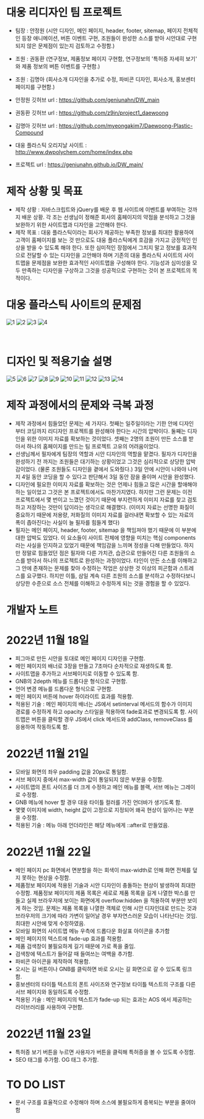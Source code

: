 # 대웅 리디자인 팀 프로젝트
- 팀장 : 안정원 (시안 디자인, 메인 페이지, header, footer, sitemap, 페이지 전체적인 등장 애니메이션, 버튼 이벤트 구현, 조원들이 완성한 소스를 받아 시안대로 구현되지 않은 문제점이 있는지 검토하고 수정함.)
- 조원 : 권동환 (연구정보, 제품정보 페이지 구현함, 연구정보의 '특허증 자세히 보기' 와 제품 정보의 버튼 이벤트를 구현함.)
- 조원 : 김명아 (회사소개 디자인을 추가로 수정, 파비콘 디자인, 회사소개, 홍보센터 페이지를 구현함.)

- 안정원 깃허브 url : https://github.com/geniunahn/DW_main
- 권동환 깃허브 url : https://github.com/z9in/project1_daewoong
- 김명아 깃허브 url : https://github.com/myeongakim7/Daewoong-Plastic-Compound

- 대웅 플라스틱 오리지날 사이트 : http://www.dwpolychem.com/home/index.php
- 프로젝트 url : https://geniunahn.github.io/DW_main/

# 제작 상황 및 목표
- 제작 상황 : 자바스크립트와 jQuery를 배운 후 웹 사이트에 이벤트를 부여하는 것까지 배운 상황. 각 조는 선생님이 정해준 회사의 홈페이지의 약점을 분석하고 그것을 보완하기 위한 사이트맵과 디자인을 고안해야 한다.
- 제작 목표 : 대웅 플라스틱이라는 회사가 제공하는 부족한 정보를 최대한 활용하여 고객이 홈페이지를 보는 것 만으로도 대웅 플라스틱에게 호감을 가지고 긍정적인 인상을 받을 수 있도록 해야 한다. 또한 심미적인 장점에서 그치지 말고 정보를 효과적으로 전달할 수 있는 디자인을 고안해야 하며 기존의 대웅 플라스틱 사이트의 사이트맵을 문제점을 보완한 효과적인 사이트맵을 구성해야 한다. 기능성과 심미성을 모두 만족하는 디자인을 구상하고 그것을 성공적으로 구현하는 것이 본 프로젝트의 목적이다.

# 대웅 플라스틱 사이트의 문제점
![1](https://user-images.githubusercontent.com/106502672/209738607-7c561c41-e051-4065-8406-eb9ab529d09c.jpg)
![2](https://user-images.githubusercontent.com/106502672/209923286-f45f930c-91e8-4243-9c97-ed2245d036c0.jpg)
![3](https://user-images.githubusercontent.com/106502672/209922962-4d00c0ab-2292-40ce-989c-6bf92b1c9cdc.jpg)
![4](https://user-images.githubusercontent.com/106502672/209738624-2f69e31f-3dcf-4dd4-a829-b0121974cd79.jpg)
<br>
<br>
<br>
# 디자인 및 적용기술 설명
![5](https://user-images.githubusercontent.com/106502672/209738636-36aa06ac-bdf8-4949-8e9d-08852e1b4037.jpg)
![6](https://user-images.githubusercontent.com/106502672/209738642-911c475d-f95f-4426-a8cd-eede7f114672.jpg)
![7](https://user-images.githubusercontent.com/106502672/209738646-bd235491-76a1-4c0c-b0bd-8aa264c3a1e3.jpg)
![8](https://user-images.githubusercontent.com/106502672/209738656-2a90d3e8-f08f-4266-bc1d-deca95e0c18e.jpg)
![9](https://user-images.githubusercontent.com/106502672/209738660-3ff5b9be-6a73-41fc-a31e-de7a9b07ff36.jpg)
![10](https://user-images.githubusercontent.com/106502672/209738665-581589a5-12fc-4378-807c-be635d244bb2.jpg)
![11](https://user-images.githubusercontent.com/106502672/209738909-6a005d0f-727a-4b2b-abb0-7c6d5149ca51.jpg)
![12](https://user-images.githubusercontent.com/106502672/209738678-fa3dbfcc-1585-4d85-ab1b-6c92605404ad.jpg)
![13](https://user-images.githubusercontent.com/106502672/209738681-a1c4d477-ac07-47bf-a1a7-f58a034b2188.jpg)
![14](https://user-images.githubusercontent.com/106502672/209739041-fc3200a6-067d-4203-a638-e5fb72b994b4.jpg)


# 제작 과정에서의 문제와 극복 과정
- 제작 과정에서 힘들었던 문제는 세 가지다. 첫째는 일주일이라는 기한 안에 디자인부터 코딩까지 리디자인 프로젝트를 완성해야 한다는 시간의 압박이다. 둘째는 디자인을 위한 이미지 자료를 확보하는 것이었다. 셋째는 2명의 조원이 만든 소스를 받아서 하나의 홈페이지를 만드는 팀 프로젝트 고유의 어려움이었다.
- 선생님께서 필자에게 팀장의 역할과 시안 디자인의 역할을 맡겼다. 필자가 디자인을 완성하기 전 까지는 조원들은 대기하는 상황이었고 그것은 심리적으로 상당한 압박감이었다. (물론 조원들도 디자인을 곁에서 도와줬다.) 3일 안에 시안이 나와야 나머지 4일 동안 코딩을 할 수 있다고 판단해서 3일 동안 잠을 줄이며 시안을 완성했다. 
- 디자인에 필요한 이미지 자료를 확보하는 것은 언제나 힘들고 많은 시간을 할애해야 하는 일이었고 그것은 본 프로젝트에서도 마찬가지였다. 하지만 그런 문제는 이전 프로젝트에서 몇 번이고 느꼈던 것이기 때문에 부지런하게 이미지 자료를 찾고 검토하고 저장하는 것만이 답이라는 생각으로 해결했다. (이미지 자료는 선명한 화질이 중요하기 때문에 저용량, 저화질의 이미지 자료를 걸러내면 확보할 수 있는 자료의 폭이 좁아진다는 사실이 늘 필자를 힘들게 했다)
- 필자는 메인 페이지, header, footer, sitemap 을 책임져야 했기 때문에 이 부분에 대한 압박도 있었다. 이 요소들이 사이트 전체에 영향을 미치는 핵심 components 라는 사실을 인지하고 있었기 때문에 책임감을 느끼며 정성을 다해 만들었다. 하지만 정말로 힘들었던 점은 필자와 다른 가치관, 습관으로 만들어진 다른 조원들의 소스를 받아서 하나의 프로젝트로 완성하는 과정이었다. 타인이 만든 소스를 이해하고 그 안에 존재하는 문제를 찾아 수정하는 작업은 상상한 것 이상의 피곤함과 스트레스를 요구했다. 하지만 이틀, 삼일 계속 다른 조원의 소스를 분석하고 수정하다보니 상당한 수준으로 소스 전체를 이해하고 수정하게 되는 것을 경험을 할 수 있었다. 

# 개발자 노트

# 2022년 11월 18일
- 피그마로 만든 시안을 토대로 메인 페이지 디자인을 구현함.
- 메인 페이지의 배너로 3장을 만들고 7초마다 순차적으로 재생하도록 함.
- 사이트맵을 추가하고 서브페이지로 이동할 수 있도록 함.
- GNB의 2depth 메뉴를 드롭다운 형식으로 구현함.
- 언어 변경 메뉴를 드롭다운 형식으로 구현함.
- 메인 페이지 버튼에 hover 하이라이트 효과를 적용함.
- 적용된 기술 : 메인 페이지의 배너는 JS에서 setinterval 메서드의 함수가 이미지 경로를 수정하게 하고 opacity 스타일을 적용하여 fade효과로 변경되도록 함. 사이트맵은 버튼을 클릭할 경우 JS에서 click 메서드와 addClass, removeClass 를 응용하여 작동하도록 함.

# 2022년 11월 21일
- 모바일 화면의 좌우 padding 값을 20px로 통일함.
- 서브 페이지 중에서 max-width 값이 통일되지 않은 부분을 수정함.
- 사이트맵의 폰트 사이즈를 더 크게 수정하고 메인 메뉴를 블랙, 서브 메뉴는 그레이로 수정함.
- GNB 메뉴에 hover 할 경우 대웅 타이틀 컬러를 가진 언더바가 생기도록 함.
- 몇몇 이미지에 width, height 값이 고정으로 지정되어 왜곡 현상이 일어나는 부분을 수정함.
- 적용된 기술 : 메뉴 아래 언더라인은 해당 메뉴에게 ::after로 만들었음. 

# 2022년 11월 22일 
- 메인 페이지 pc 화면에서 면분할을 하는 회색이 max-width로 인해 화면 전체를 덮지 못하는 현상을 수정함.
- 제품정보 페이지에 적용된 기술과 시안 디자인이 충돌하는 현상이 발생하여 최대한 수정함. 제품정보 페이지의 제품 목록은 세로로 제품 목록을 길게 나열한 박스를 만들고 실제 브라우저에 보이는 화면에게 overflow:hidden 을 적용하여 부분만 보이게 하는 것임. 문제는 제품 목록을 나열한 객체로 인해 시안 디자인대로 만드는 것과 브라우저의 크기에 따라 가변이 일어날 경우 부자연스러운 모습이 나타난다는 것임. 최대한 시안에 맞게 수정하였음.
- 모바일 화면의 사이트맵 메뉴 우측에 드롭다운 화살표 아이콘을 추가함
- 메인 페이지의 텍스트에 fade-up 효과를 적용함.
- 제품 검색창이 불필요하게 길기 때문에 가로 폭을 줄임.
- 검색창에 텍스트가 들어갈 때 들여쓰는 여백을 추가함.
- 파비콘 아이콘을 제작하여 적용함.
- 오시는 길 버튼이나 GNB를 클릭하면 바로 오시는 길 화면으로 갈 수 있도록 링크함.
- 홍보센터의 타이틀 텍스트의 폰트 사이즈와 연구정보 타이틀 텍스트의 구조를 다른 서브 페이지와 동일하도록 수정함.
- 적용된 기술 : 메인 페이지의 텍스트가 fade-up 되는 효과는 AOS 에서 제공하는 라이브러리를 사용하여 구현함.

# 2022년 11월 23일
- 특허증 보기 버튼을 누르면 사용자가 버튼을 클릭해 특허증을 볼 수 있도록 수정함.
- SEO 태그를 추가함. OG 태그 추가함.

# TO DO LIST
- 문서 구조를 효율적으로 수정해야 하며 소스에 불필요하게 중복되는 부분을 줄여야 함
